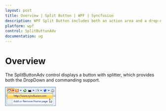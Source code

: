 ```yaml
---
layout: post
title: Overview | Split Button | WPF | Syncfusion
description: WPF Split Button includes both an action area and a drop-down button, which displays the items in a drop-down menu. It allows the user to set images for the button as well.
platform: wpf
control: SplitButtonAdv
documentation: ug
---
```


# Overview

The SplitButtonAdv control displays a button with splitter, which provides both the DropDown and commanding support.



![](Overview_images/Overview_img1.png)





